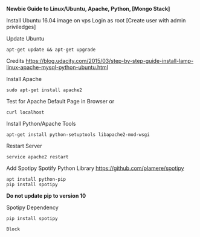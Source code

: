 **Newbie Guide to Linux/Ubuntu, Apache, Python, [Mongo Stack]**

Install Ubuntu 16.04 image on vps
Login as root
[Create user with admin priviledges]

Update Ubuntu
```
apt-get update && apt-get upgrade
```

Credits
https://blog.udacity.com/2015/03/step-by-step-guide-install-lamp-linux-apache-mysql-python-ubuntu.html

Install Apache
```
sudo apt-get install apache2
```

Test for Apache Default Page in Browser or
```
curl localhost
```

Install Python/Apache Tools
```
apt-get install python-setuptools libapache2-mod-wsgi
```

Restart Server
```
service apache2 restart
```

Add Spotipy Spotify Python Library
https://github.com/plamere/spotipy

```
apt install python-pip
pip install spotipy
```
**Do not update pip to version 10**

Spotipy Dependency
```
pip install spotipy
```

```
Block
```

